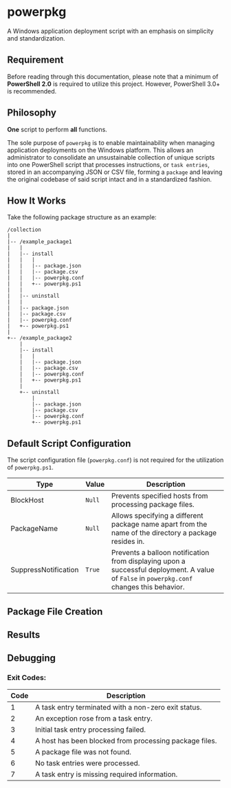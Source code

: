 # powerpkg

A Windows application deployment script with an emphasis on simplicity and standardization.

## Requirement

Before reading through this documentation, please note that a minimum of **PowerShell 2.0** is required to utilize this project. However, PowerShell 3.0+ is recommended.

## Philosophy

**One** script to perform **all** functions.

The sole purpose of `powerpkg` is to enable maintainability when managing application deployments on the Windows platform. This allows an administrator to consolidate an unsustainable collection of unique scripts into one PowerShell script that processes instructions, or `task entries`, stored in an accompanying JSON or CSV file, forming a `package` and leaving the original codebase of said script intact and in a standardized fashion.

## How It Works

Take the following package structure as an example:

```
/collection
|
|-- /example_package1
|   |
|   |-- install
|   |   |
|   |   |-- package.json
|   |   |-- package.csv
|   |   |-- powerpkg.conf
|   |   +-- powerpkg.ps1
|   |
|   |-- uninstall
|   |
|   |-- package.json
|   |-- package.csv
|   |-- powerpkg.conf
|   +-- powerpkg.ps1
|
+-- /example_package2
    |
    |-- install
    |   |
    |   |-- package.json
    |   |-- package.csv
    |   |-- powerpkg.conf
    |   +-- powerpkg.ps1
    |
    +-- uninstall
        |
        |-- package.json
        |-- package.csv
        |-- powerpkg.conf
        +-- powerpkg.ps1
```

## Default Script Configuration

The script configuration file (`powerpkg.conf`) is not required for the utilization of `powerpkg.ps1`.

Type                 | Value  | Description
----                 | -----  | -----------
BlockHost            | `Null` | Prevents specified hosts from processing package files.
PackageName          | `Null` | Allows specifying a different package name apart from the name of the directory a package resides in.
SuppressNotification | `True` | Prevents a balloon notification from displaying upon a successful deployment. A value of `False` in `powerpkg.conf` changes this behavior.

## Package File Creation

## Results

## Debugging

### Exit Codes:

Code | Description
---- | -----------
1    | A task entry terminated with a non-zero exit status.
2    | An exception rose from a task entry.
3    | Initial task entry processing failed.
4    | A host has been blocked from processing package files.
5    | A package file was not found.
6    | No task entries were processed.
7    | A task entry is missing required information.
